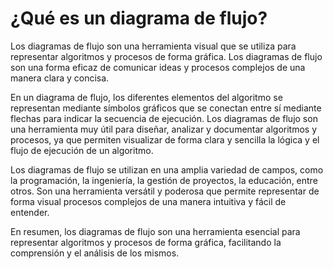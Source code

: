 # ¿Qué es un diagrama de flujo?

Los diagramas de flujo son una herramienta visual que se utiliza para representar algoritmos y procesos de forma
gráfica. Los diagramas de flujo son una forma eficaz de comunicar ideas y procesos complejos de una manera clara y
concisa.

En un diagrama de flujo, los diferentes elementos del algoritmo se representan mediante símbolos gráficos que se
conectan entre sí mediante flechas para indicar la secuencia de ejecución. Los diagramas de flujo son una herramienta
muy útil para diseñar, analizar y documentar algoritmos y procesos, ya que permiten visualizar de forma clara y sencilla
la lógica y el flujo de ejecución de un algoritmo.

Los diagramas de flujo se utilizan en una amplia variedad de campos, como la programación, la ingeniería, la gestión de
proyectos, la educación, entre otros. Son una herramienta versátil y poderosa que permite representar de forma visual
procesos complejos de una manera intuitiva y fácil de entender.

En resumen, los diagramas de flujo son una herramienta esencial para representar algoritmos y procesos de forma gráfica,
facilitando la comprensión y el análisis de los mismos.